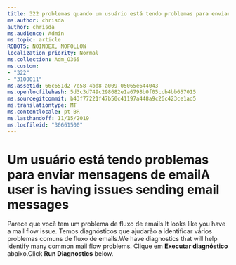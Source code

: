 ```yaml
---
title: 322 problemas quando um usuário está tendo problemas para enviar
ms.author: chrisda
author: chrisda
ms.audience: Admin
ms.topic: article
ROBOTS: NOINDEX, NOFOLLOW
localization_priority: Normal
ms.collection: Adm_O365
ms.custom:
- "322"
- "3100011"
ms.assetid: 66c651d2-7e58-4bd8-a009-05065e644043
ms.openlocfilehash: 5d3c3d749c298682e1a6798b0f05ccb4bb657015
ms.sourcegitcommit: b43f77221f47b50c41197a448a9c26c423ce1ad5
ms.translationtype: MT
ms.contentlocale: pt-BR
ms.lasthandoff: 11/15/2019
ms.locfileid: "36661500"
---
```

# <a name="a-user-is-having-issues-sending-email-messages"></a><span data-ttu-id="3f934-102">Um usuário está tendo problemas para enviar mensagens de email</span><span class="sxs-lookup"><span data-stu-id="3f934-102">A user is having issues sending email messages</span></span>

<span data-ttu-id="3f934-103">Parece que você tem um problema de fluxo de emails.</span><span class="sxs-lookup"><span data-stu-id="3f934-103">It looks like you have a mail flow issue.</span></span> <span data-ttu-id="3f934-104">Temos diagnósticos que ajudarão a identificar vários problemas comuns de fluxo de emails.</span><span class="sxs-lookup"><span data-stu-id="3f934-104">We have diagnostics that will help identify many common mail flow problems.</span></span> <span data-ttu-id="3f934-105">Clique em **Executar diagnóstico** abaixo.</span><span class="sxs-lookup"><span data-stu-id="3f934-105">Click **Run Diagnostics** below.</span></span>
